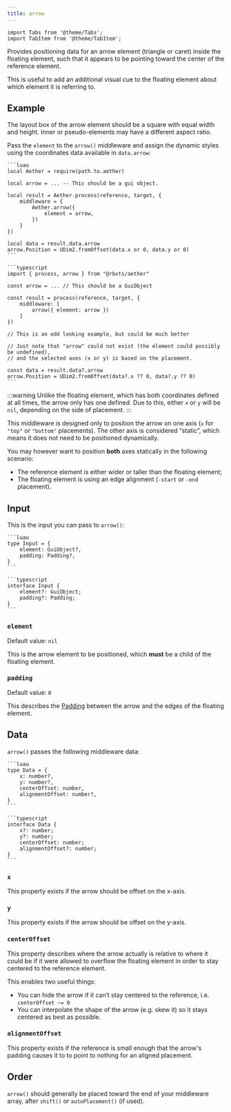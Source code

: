 ```yaml
---
title: arrow
---
```


```mdx-code-block
import Tabs from '@theme/Tabs';
import TabItem from '@theme/TabItem';
```

Provides positioning data for an arrow element (triangle or caret) inside the floating element, such that it appears to be pointing toward the center of the reference element.

This is useful to add an additional visual cue to the floating element about which element it is referring to.

## Example

The layout box of the arrow element should be a square with equal width and height. Inner or pseudo-elements may have a different aspect ratio.

Pass the `element` to the `arrow()` middleware and assign the dynamic styles using the coordinates data available in `data.arrow`:

<Tabs groupId="package-manager">
  <TabItem value="wally" label="luau" default>

    ```luau
    local Aether = require(path.to.aether)

    local arrow = ... -- This should be a gui object.

    local result = Aether.process(reference, target, {
        middleware = {
            Aether.arrow({
                element = arrow,
            })
        }
    })

    local data = result.data.arrow
    arrow.Position = UDim2.fromOffset(data.x or 0, data.y or 0)
    ```

  </TabItem>

  <TabItem value="roblox-ts" label="roblox-ts">

    ```typescript
    import { process, arrow } from "@rbxts/aether"

    const arrow = ... // This should be a GuiObject

    const result = process(reference, target, {
        middleware: [
            arrow({ element: arrow })
        ]
    })

    // This is an odd looking example, but could be much better

    // Just note that "arrow" could not exist (the element could possibly be undefined),
    // and the selected axes (x or y) is based on the placement.

    const data = result.data?.arrow
    arrow.Position = UDim2.fromOffset(data?.x ?? 0, data?.y ?? 0)
    ```

  </TabItem>
</Tabs>

:::warning
Unlike the floating element, which has both coordinates defined at all times, the arrow only has one defined. Due to this, either `x` or `y` will be `nil`, depending on the side of placement.
:::

This middleware is designed only to position the arrow on one axis (`x` for `"top"` or `"bottom"` placements). The other axis is considered “static”, which means it does not need to be positioned dynamically.

You may however want to position **both** axes statically in the following scenario:

-   The reference element is either wider or taller than the floating element;
-   The floating element is using an edge alignment (`-start` or `-end` placement).

## Input

This is the input you can pass to `arrow()`:

<Tabs groupId="package-manager">
  <TabItem value="wally" label="luau" default>

    ```luau
    type Input = {
        element: GuiObject?,
        padding: Padding?,
    }
    ```

  </TabItem>

  <TabItem value="roblox-ts" label="roblox-ts">

    ```typescript
    interface Input {
        element?: GuiObject;
        padding?: Padding;
    }
    ```

  </TabItem>
</Tabs>

### `element`

Default value: `nil`

This is the arrow element to be positioned, which **must** be a child of the floating element.

### `padding`

Default value: `0`

This describes the [Padding](../types#padding) between the arrow and the edges of the floating element.

## Data

`arrow()` passes the following middleware data:

<Tabs groupId="package-manager">
  <TabItem value="wally" label="luau" default>

    ```luau
    type Data = {
        x: number?,
        y: number?,
        centerOffset: number,
        alignmentOffset: number?,
    }
    ```

  </TabItem>

  <TabItem value="roblox-ts" label="roblox-ts">

    ```typescript
    interface Data {
        x?: number;
        y?: number;
        centerOffset: number;
        alignmentOffset?: number;
    }
    ```

  </TabItem>
</Tabs>

### `x`

This property exists if the arrow should be offset on the x-axis.

### `y`

This property exists if the arrow should be offset on the y-axis.

### `centerOffset`

This property describes where the arrow actually is relative to where it could be if it were allowed to overflow the floating element in order to stay centered to the reference element.

This enables two useful things:

-   You can hide the arrow if it can’t stay centered to the reference, i.e. `centerOffset ~= 0`
-   You can interpolate the shape of the arrow (e.g. skew it) so it stays centered as best as possible.

### `alignmentOffset`

This property exists if the reference is small enough that the arrow's padding causes it to
to point to nothing for an aligned placement.

## Order

`arrow()` should generally be placed toward the end of your middleware array, after `shift()` or `autoPlacement()` (if used).
